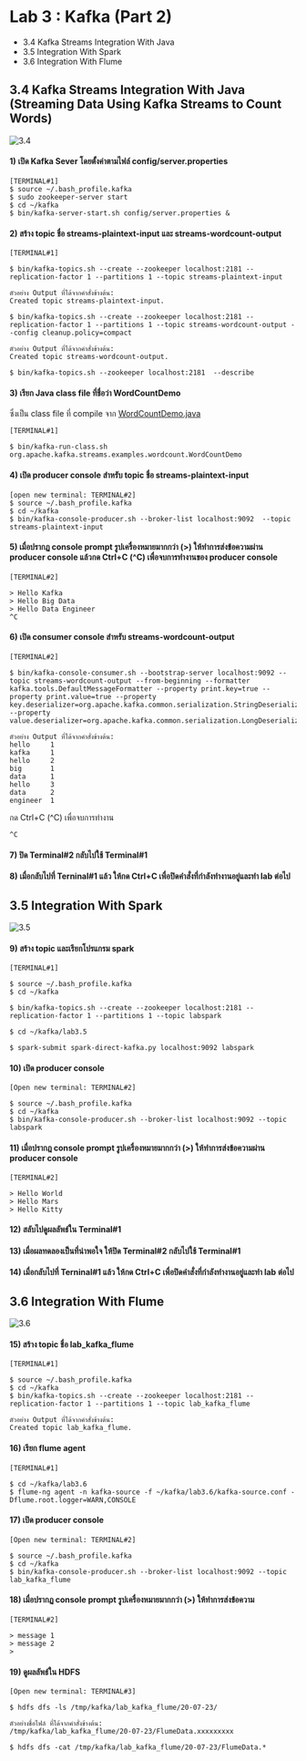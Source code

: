 # Lab 3 : Kafka (Part 2)

- 3.4 Kafka Streams Integration With Java
- 3.5 Integration With Spark
- 3.6 Integration With Flume

## 3.4 Kafka Streams Integration With Java (Streaming Data Using Kafka Streams to Count Words)

![3.4](https://github.com/innosoft-mis/de/blob/master/lab/img/kafka0304.png)

#### 1) เปิด Kafka Sever โดยตั้งค่าตามไฟล์ config/server.properties
```
[TERMINAL#1]
$ source ~/.bash_profile.kafka
$ sudo zookeeper-server start
$ cd ~/kafka
$ bin/kafka-server-start.sh config/server.properties &
```

#### 2) สร้าง topic ชื่อ streams-plaintext-input และ streams-wordcount-output
```
[TERMINAL#1]

$ bin/kafka-topics.sh --create --zookeeper localhost:2181 --replication-factor 1 --partitions 1 --topic streams-plaintext-input

ตัวอย่าง Output ที่ได้จากคำสั่งข้างต้น:
Created topic streams-plaintext-input.

$ bin/kafka-topics.sh --create --zookeeper localhost:2181 --replication-factor 1 --partitions 1 --topic streams-wordcount-output --config cleanup.policy=compact

ตัวอย่าง Output ที่ได้จากคำสั่งข้างต้น:
Created topic streams-wordcount-output.

$ bin/kafka-topics.sh --zookeeper localhost:2181  --describe
```

#### 3) เรียก Java class file ที่ชื่อว่า WordCountDemo
ซึ่งเป็น class file ที่ compile จาก [WordCountDemo.java](https://github.com/apache/kafka/blob/trunk/streams/examples/src/main/java/org/apache/kafka/streams/examples/wordcount/WordCountDemo.java)
```
[TERMINAL#1]

$ bin/kafka-run-class.sh org.apache.kafka.streams.examples.wordcount.WordCountDemo
```
 
#### 4) เปิด producer console สำหรับ topic ชื่อ streams-plaintext-input
```
[open new terminal: TERMINAL#2]
$ source ~/.bash_profile.kafka
$ cd ~/kafka
$ bin/kafka-console-producer.sh --broker-list localhost:9092  --topic streams-plaintext-input
```
 
#### 5) เมื่อปรากฏ console prompt รูปเครื่องหมายมากกว่า (>) ให้ทำการส่งข้อความผ่าน producer console แล้วกด Ctrl+C (^C) เพื่อจบการทำงานของ producer console
```
[TERMINAL#2]

> Hello Kafka
> Hello Big Data 
> Hello Data Engineer
^C
```
 
#### 6) เปิด consumer console สำหรับ streams-wordcount-output
```
[TERMINAL#2]

$ bin/kafka-console-consumer.sh --bootstrap-server localhost:9092 --topic streams-wordcount-output --from-beginning --formatter kafka.tools.DefaultMessageFormatter --property print.key=true --property print.value=true --property key.deserializer=org.apache.kafka.common.serialization.StringDeserializer --property value.deserializer=org.apache.kafka.common.serialization.LongDeserializer

ตัวอย่าง Output ที่ได้จากคำสั่งข้างต้น:
hello     1
kafka     1
hello     2
big       1
data      1
hello     3
data      2
engineer  1
```
กด Ctrl+C (^C) เพื่อจบการทำงาน
```
^C
```
 
#### 7) ปิด Terminal#2 กลับไปใช้ Terminal#1 

#### 8) เมื่อกลับไปที่ Terninal#1 แล้ว ให้กด Ctrl+C เพื่อปิดคำสั่งที่กำลังทำงานอยู่และทำ lab ต่อไป

## 3.5 Integration With Spark

![3.5](https://github.com/innosoft-mis/de/blob/master/lab/img/kafka0305.png)

#### 9)	สร้าง topic และเรียกโปรแกรม spark
```
[TERMINAL#1]

$ source ~/.bash_profile.kafka
$ cd ~/kafka

$ bin/kafka-topics.sh --create --zookeeper localhost:2181 --replication-factor 1 --partitions 1 --topic labspark

$ cd ~/kafka/lab3.5

$ spark-submit spark-direct-kafka.py localhost:9092 labspark
```

#### 10) เปิด producer console
```
[Open new terminal: TERMINAL#2]

$ source ~/.bash_profile.kafka
$ cd ~/kafka
$ bin/kafka-console-producer.sh --broker-list localhost:9092 --topic labspark
```

#### 11) เมื่อปรากฎ console prompt รูปเครื่องหมายมากกว่า (>) ให้ทำการส่งข้อความผ่าน producer console 
```
[TERMINAL#2]

> Hello World
> Hello Mars
> Hello Kitty
```

#### 12) สลับไปดูผลลัพธ์ใน Terminal#1
#### 13) เมื่อผลทดลองเป็นที่น่าพอใจ ให้ปิด Terminal#2 กลับไปใช้ Terminal#1 
#### 14) เมื่อกลับไปที่ Terninal#1 แล้ว ให้กด Ctrl+C เพื่อปิดคำสั่งที่กำลังทำงานอยู่และทำ lab ต่อไป

## 3.6 Integration With Flume

![3.6](https://github.com/innosoft-mis/de/blob/master/lab/img/kafka0306.png)

#### 15) สร้าง topic ชื่อ lab_kafka_flume
```
[TERMINAL#1]

$ source ~/.bash_profile.kafka
$ cd ~/kafka
$ bin/kafka-topics.sh --create --zookeeper localhost:2181 --replication-factor 1 --partitions 1 --topic lab_kafka_flume

ตัวอย่าง Output ที่ได้จากคำสั่งข้างต้น:
Created topic lab_kafka_flume.

```
#### 16) เรียก flume agent
```
[TERMINAL#1]

$ cd ~/kafka/lab3.6
$ flume-ng agent -n kafka-source -f ~/kafka/lab3.6/kafka-source.conf -Dflume.root.logger=WARN,CONSOLE

```
#### 17) เปิด producer console 
```
[Open new terminal: TERMINAL#2]

$ source ~/.bash_profile.kafka
$ cd ~/kafka
$ bin/kafka-console-producer.sh --broker-list localhost:9092 --topic lab_kafka_flume

```
#### 18) เมื่อปรากฏ console prompt รูปเครื่องหมายมากกว่า (>) ให้ทำการส่งข้อความ
```
[TERMINAL#2]

> message 1
> message 2
>

```
#### 19) ดูผลลัพธ์ใน HDFS
```
[Open new terminal: TERMINAL#3]

$ hdfs dfs -ls /tmp/kafka/lab_kafka_flume/20-07-23/

ตัวอย่างชื่อไฟล์ ที่ได้จากคำสั่งข้างต้น:
/tmp/kafka/lab_kafka_flume/20-07-23/FlumeData.xxxxxxxxx

$ hdfs dfs -cat /tmp/kafka/lab_kafka_flume/20-07-23/FlumeData.*

```
